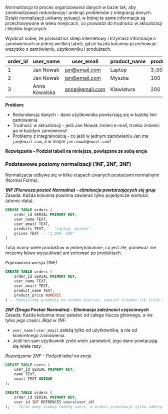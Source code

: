 *Normalizacja* to proces organizowania danych w bazie tak, aby zminimalizować redundancję i uniknąć problemów z integracją danych. Dzięki normalizacji unikamy sytuacji, w której te same informacje są przechowywane w wielu miejscach, co prowadzi do trudności w aktualizacji i błędów logicznych.

Wyobraź sobie, że prowadzisz sklep internetowy i trzymasz informacje o zamówieniach w jednej wielkiej tabeli, gdzie każda kolumna przechowuje wszystko o zamówieniu, użytkowniku i produktach.

| order_id | user_name     | user_email     | product_name | product_price | quantity |
| -------- | ------------- | -------------- | ------------ | ------------- | -------- |
| 1        | Jan Nowak     | jan@email.com  | Laptop       | 3_000         | 1        |
| 2        | Jan Nowak     | jan@email.com  | Myszka       | 100           | 1        |
| 3        | Anna Kowalska | anna@email.com | Klawiatura   | 200           | 1        |
**Problem:**
- Redundancja danych - dane użytkownika powtarzają się w każdej linii zamówienia.
- Trudność w aktualizacji - jeśli Jan Nowak zmieni e-mail, trzeba zmienić go w każdym zamówieniu!
- Problemy z integralnością - co jeśli w jednym zamówieniu Jan ma `jan@email.com`, a w innym `jan.nowak@email.com`?

**Rozwiązanie - Podział tabeli na mniejsze, powiązane ze sobą encje**

### Podstawowe poziomy normalizacji (1NF, 2NF, 3NF)
Normalizacja odbywa się w kilku etapach zwanych postaciami normalnymi (Normal Forms).

***1NF (Pierwsza postać Normalna) - eliminacja powtarzających się grup***
Zasada: Każda kolumna powinna zawierać tylko pojedyncze wartości (atomic data).
```sql
CREATE TABLE orders (
	order_id SERIAL PRIMARY KEY,
	user_name TEXT,
	user_email TEXT,
	products TEXT, -- "Laptop, myszka"
	prices TEXT -- "3_000, 100"
)
```
Tutaj mamy wiele produktów w jednej kolumnie, co jest złe, ponieważ nie możemy łatwo wyszukiwać ani sortować po produktach.

*Poprawiona wersja (1NF)*
```sql
CREATE TABLE orders (
	order_id SERIAL PRIMARY KEY,
	user_name TEXT,
	user_email TEXT,
	product_name TEXT,
	product_price NUMERIC
) -- Rozbiliśmy produkty na osobne wiersze, zamiast trzymać ich listę w jednej kolumnie
```

***2NF (Druga Postać Normalna) - Eliminacja zależności częściowych***
Zasada: Każda kolumna musi zależeć od całego klucza głównego, a nie tylko jego części.
*Błąd w 1NF*:
- `user_name` i `user_email` zależą tylko od użytkownika, a nie od konkretnego zamówienia.
- Jeśli ten sam użytkownik zrobi wiele zamówień, jego dane powtarzają się wiele razy.

*Rozwiązanie 2NF - Podział tabel na encje*
```sql
CREATE TABLE users (
	user_id SERIAL PRIMARY KEY,
	name TEXT,
	email TEXT UNIQUE
);

CREATE TABLE orders (
	order_id SERIAL PRIMARY KEY,
	user_id INT REFRENCES users(user_id)
); -- Teraz mamy osobną tabelę users, a orders przechwuje tylko identyfikator użytkownika
``` 